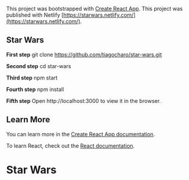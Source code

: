 This project was bootstrapped with [Create React App](https://github.com/facebook/create-react-app).
This project was published with Netlify [https://starwars.netlify.com/](https://starwars.netlify.com/).

## Star Wars

**First step**
git clone https://github.com/tiagocharo/star-wars.git

**Second step**
cd star-wars

**Third step**
npm start

**Fourth step**
npm install

**Fifth step**
Open http://localhost:3000 to view it in the browser.

## Learn More

You can learn more in the [Create React App documentation](https://facebook.github.io/create-react-app/docs/getting-started).

To learn React, check out the [React documentation](https://reactjs.org/).
# Star Wars